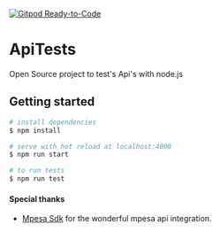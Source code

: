 [![Gitpod Ready-to-Code](https://img.shields.io/badge/Gitpod-Ready--to--Code-blue?logo=gitpod)](https://gitpod.io/#https://github.com/gmahota/ApiTests) 

# ApiTests

Open Source project to test's Api's with node.js

## Getting started

``` bash
# install dependencies
$ npm install

# serve with hot reload at localhost:4000
$ npm run start

# to run tests 
$ npm run test
```

#### Special thanks
- [Mpesa Sdk](https://github.com/paymentsds/mpesa-js-sdk) for the wonderful mpesa api integration.
